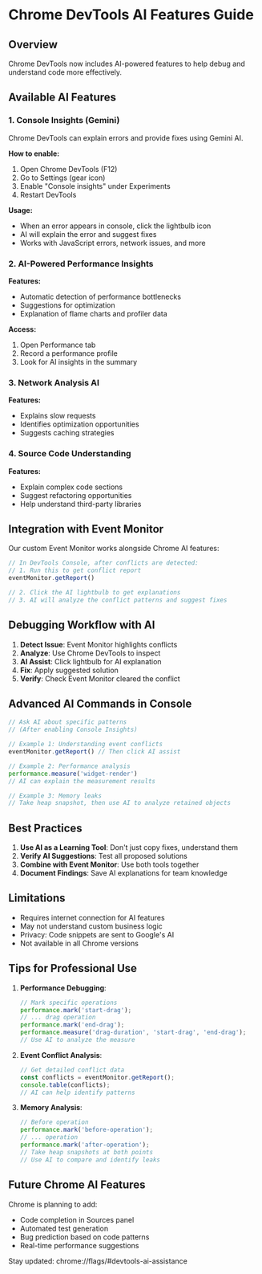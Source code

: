 # Chrome DevTools AI Features Guide

## Overview

Chrome DevTools now includes AI-powered features to help debug and understand code more effectively.

## Available AI Features

### 1. Console Insights (Gemini)
Chrome DevTools can explain errors and provide fixes using Gemini AI.

**How to enable:**
1. Open Chrome DevTools (F12)
2. Go to Settings (gear icon)
3. Enable "Console insights" under Experiments
4. Restart DevTools

**Usage:**
- When an error appears in console, click the lightbulb icon
- AI will explain the error and suggest fixes
- Works with JavaScript errors, network issues, and more

### 2. AI-Powered Performance Insights

**Features:**
- Automatic detection of performance bottlenecks
- Suggestions for optimization
- Explanation of flame charts and profiler data

**Access:**
1. Open Performance tab
2. Record a performance profile
3. Look for AI insights in the summary

### 3. Network Analysis AI

**Features:**
- Explains slow requests
- Identifies optimization opportunities
- Suggests caching strategies

### 4. Source Code Understanding

**Features:**
- Explain complex code sections
- Suggest refactoring opportunities
- Help understand third-party libraries

## Integration with Event Monitor

Our custom Event Monitor works alongside Chrome AI features:

```javascript
// In DevTools Console, after conflicts are detected:
// 1. Run this to get conflict report
eventMonitor.getReport()

// 2. Click the AI lightbulb to get explanations
// 3. AI will analyze the conflict patterns and suggest fixes
```

## Debugging Workflow with AI

1. **Detect Issue**: Event Monitor highlights conflicts
2. **Analyze**: Use Chrome DevTools to inspect
3. **AI Assist**: Click lightbulb for AI explanation
4. **Fix**: Apply suggested solution
5. **Verify**: Check Event Monitor cleared the conflict

## Advanced AI Commands in Console

```javascript
// Ask AI about specific patterns
// (After enabling Console Insights)

// Example 1: Understanding event conflicts
eventMonitor.getReport() // Then click AI assist

// Example 2: Performance analysis
performance.measure('widget-render')
// AI can explain the measurement results

// Example 3: Memory leaks
// Take heap snapshot, then use AI to analyze retained objects
```

## Best Practices

1. **Use AI as a Learning Tool**: Don't just copy fixes, understand them
2. **Verify AI Suggestions**: Test all proposed solutions
3. **Combine with Event Monitor**: Use both tools together
4. **Document Findings**: Save AI explanations for team knowledge

## Limitations

- Requires internet connection for AI features
- May not understand custom business logic
- Privacy: Code snippets are sent to Google's AI
- Not available in all Chrome versions

## Tips for Professional Use

1. **Performance Debugging**:
   ```javascript
   // Mark specific operations
   performance.mark('start-drag');
   // ... drag operation
   performance.mark('end-drag');
   performance.measure('drag-duration', 'start-drag', 'end-drag');
   // Use AI to analyze the measure
   ```

2. **Event Conflict Analysis**:
   ```javascript
   // Get detailed conflict data
   const conflicts = eventMonitor.getReport();
   console.table(conflicts);
   // AI can help identify patterns
   ```

3. **Memory Analysis**:
   ```javascript
   // Before operation
   performance.mark('before-operation');
   // ... operation
   performance.mark('after-operation');
   // Take heap snapshots at both points
   // Use AI to compare and identify leaks
   ```

## Future Chrome AI Features

Chrome is planning to add:
- Code completion in Sources panel
- Automated test generation
- Bug prediction based on code patterns
- Real-time performance suggestions

Stay updated: chrome://flags/#devtools-ai-assistance